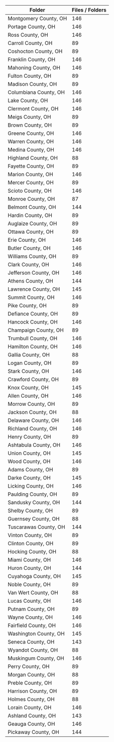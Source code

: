 | Folder                |   Files / Folders |
|-----------------------|-------------------|
| Montgomery County, OH |               146 |
| Portage County, OH    |               146 |
| Ross County, OH       |               146 |
| Carroll County, OH    |                89 |
| Coshocton County, OH  |                89 |
| Franklin County, OH   |               146 |
| Mahoning County, OH   |               146 |
| Fulton County, OH     |                89 |
| Madison County, OH    |                89 |
| Columbiana County, OH |               146 |
| Lake County, OH       |               146 |
| Clermont County, OH   |               146 |
| Meigs County, OH      |                89 |
| Brown County, OH      |                89 |
| Greene County, OH     |               146 |
| Warren County, OH     |               146 |
| Medina County, OH     |               146 |
| Highland County, OH   |                88 |
| Fayette County, OH    |                89 |
| Marion County, OH     |               146 |
| Mercer County, OH     |                89 |
| Scioto County, OH     |               146 |
| Monroe County, OH     |                87 |
| Belmont County, OH    |               144 |
| Hardin County, OH     |                89 |
| Auglaize County, OH   |                89 |
| Ottawa County, OH     |                89 |
| Erie County, OH       |               146 |
| Butler County, OH     |               146 |
| Williams County, OH   |                89 |
| Clark County, OH      |               146 |
| Jefferson County, OH  |               146 |
| Athens County, OH     |               144 |
| Lawrence County, OH   |               145 |
| Summit County, OH     |               146 |
| Pike County, OH       |                89 |
| Defiance County, OH   |                89 |
| Hancock County, OH    |               146 |
| Champaign County, OH  |                89 |
| Trumbull County, OH   |               146 |
| Hamilton County, OH   |               146 |
| Gallia County, OH     |                88 |
| Logan County, OH      |                89 |
| Stark County, OH      |               146 |
| Crawford County, OH   |                89 |
| Knox County, OH       |               145 |
| Allen County, OH      |               146 |
| Morrow County, OH     |                89 |
| Jackson County, OH    |                88 |
| Delaware County, OH   |               146 |
| Richland County, OH   |               146 |
| Henry County, OH      |                89 |
| Ashtabula County, OH  |               146 |
| Union County, OH      |               145 |
| Wood County, OH       |               146 |
| Adams County, OH      |                89 |
| Darke County, OH      |               145 |
| Licking County, OH    |               146 |
| Paulding County, OH   |                89 |
| Sandusky County, OH   |               144 |
| Shelby County, OH     |                89 |
| Guernsey County, OH   |                88 |
| Tuscarawas County, OH |               144 |
| Vinton County, OH     |                89 |
| Clinton County, OH    |                89 |
| Hocking County, OH    |                88 |
| Miami County, OH      |               146 |
| Huron County, OH      |               144 |
| Cuyahoga County, OH   |               145 |
| Noble County, OH      |                89 |
| Van Wert County, OH   |                88 |
| Lucas County, OH      |               146 |
| Putnam County, OH     |                89 |
| Wayne County, OH      |               146 |
| Fairfield County, OH  |               146 |
| Washington County, OH |               145 |
| Seneca County, OH     |               143 |
| Wyandot County, OH    |                88 |
| Muskingum County, OH  |               146 |
| Perry County, OH      |                89 |
| Morgan County, OH     |                88 |
| Preble County, OH     |                89 |
| Harrison County, OH   |                89 |
| Holmes County, OH     |                88 |
| Lorain County, OH     |               146 |
| Ashland County, OH    |               143 |
| Geauga County, OH     |               146 |
| Pickaway County, OH   |               144 |